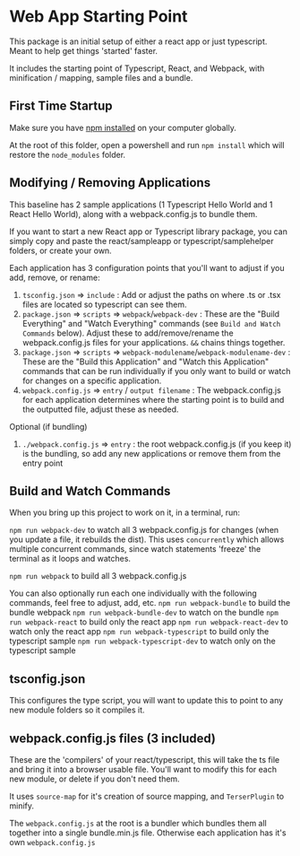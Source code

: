 # Web App Starting Point
This package is an initial setup of either a react app or just typescript.  Meant to help get things 'started' faster.

It includes the starting point of Typescript, React, and Webpack, with minification / mapping, sample files and a bundle.

## First Time Startup
Make sure you have [npm installed](https://www.npmjs.com/get-npm) on your computer globally.

At the root of this folder, open a powershell and run `npm install` which will restore the `node_modules` folder.

## Modifying / Removing Applications
This baseline has 2 sample applications (1 Typescript Hello World and 1 React Hello World), along with a webpack.config.js to bundle them.

If you want to start a new React app or Typescript library package, you can simply copy and paste the react/sampleapp or typescript/samplehelper folders, or create your own.

Each application has 3 configuration points that you'll want to adjust if you add, remove, or rename:

1. `tsconfig.json` => `include` : Add or adjust the paths on where .ts or .tsx files are located so typescript can see them.
1. `package.json` => `scripts` => `webpack`/`webpack-dev` : These are the "Build Everything" and "Watch Everything" commands (see `Build and Watch Commands` below).  Adjust these to add/remove/rename the webpack.config.js files for your applications.  `&&` chains things together.
1. `package.json` => `scripts` => `webpack-modulename`/`webpack-modulename-dev` : These are the "Build this Application" and "Watch this Application" commands that can be run individually if you only want to build or watch for changes on a specific application.
1. `webpack.config.js` => `entry` / `output filename` : The webpack.config.js for each application determines where the starting point is to build and the outputted file, adjust these as needed.

Optional (if bundling)
1. `./webpack.config.js` => `entry` : the root webpack.config.js (if you keep it) is the bundling, so add any new applications or remove them from the entry point


## Build and Watch Commands
When you bring up this project to work on it, in a terminal, run:

`npm run webpack-dev` to watch all 3 webpack.config.js for changes (when you update a file, it rebuilds the dist).  This uses `concurrently` which allows multiple concurrent commands, since watch statements 'freeze' the terminal as it loops and watches.

`npm run webpack` to build all 3 webpack.config.js

You can also optionally run each one individually with the following commands, feel free to adjust, add, etc.
`npm run webpack-bundle` to build the bundle webpack
`npm run webpack-bundle-dev` to watch on the bundle
`npm run webpack-react` to build only the react app
`npm run webpack-react-dev` to watch only the react app
`npm run webpack-typescript` to build only the typescript sample
`npm run webpack-typescript-dev` to watch only on the typescript sample

## tsconfig.json
This configures the type script, you will want to update this to point to any new module folders so it compiles it.

## webpack.config.js files (3 included)
These are the 'compilers' of your react/typescript, this will take the ts file and bring it into a browser usable file.  You'll want to modify this for each new module, or delete if you don't need them.

It uses `source-map` for it's creation of source mapping, and `TerserPlugin` to minify.

The `webpack.config.js` at the root is a bundler which bundles them all together into a single bundle.min.js file.  Otherwise each application has it's own `webpack.config.js`

